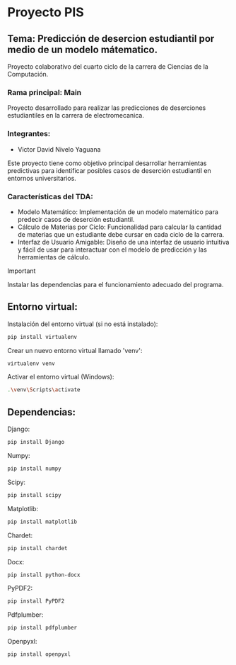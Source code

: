 # Proyecto PIS

## Tema: Predicción de desercion estudiantil por medio de un modelo mátematico.
Proyecto colaborativo del cuarto ciclo de la carrera de Ciencias de la Computación.
### Rama principal: Main
Proyecto desarrollado para realizar las predicciones de deserciones estudiantiles en la carrera de electromecanica.

### Integrantes:

- Victor David Nivelo Yaguana

Este proyecto tiene como objetivo principal desarrollar herramientas predictivas para identificar posibles casos de deserción estudiantil en entornos universitarios.

### Características del TDA:
- Modelo Matemático: Implementación de un modelo matemático para predecir casos de deserción estudiantil.
- Cálculo de Materias por Ciclo: Funcionalidad para calcular la cantidad de materias que un estudiante debe cursar en cada ciclo de la carrera.
- Interfaz de Usuario Amigable: Diseño de una interfaz de usuario intuitiva y fácil de usar para interactuar con el modelo de predicción y las herramientas de cálculo.


> [!IMPORTANT]
> Instalar las dependencias para el funcionamiento adecuado del programa.
## Entorno virtual:
Instalación del entorno virtual (si no está instalado):
```bash
pip install virtualenv
```

Crear un nuevo entorno virtual llamado 'venv':
```bash
virtualenv venv
```

Activar el entorno virtual (Windows):
```bash
.\venv\Scripts\activate
```
## Dependencias:

Django:
```bash
pip install Django
```
Numpy:
```bash
pip install numpy
```
Scipy:
```bash
pip install scipy
```
Matplotlib:
```bash
pip install matplotlib
```
Chardet:
```bash
pip install chardet
```
Docx:
```bash
pip install python-docx
```
PyPDF2:
```bash
pip install PyPDF2
```
Pdfplumber:
```bash
pip install pdfplumber
```
Openpyxl:
```bash
pip install openpyxl
```
